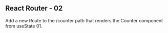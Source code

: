 ## React Router - 02

Add a new Route to the /counter path that renders the Counter component from useState 01.